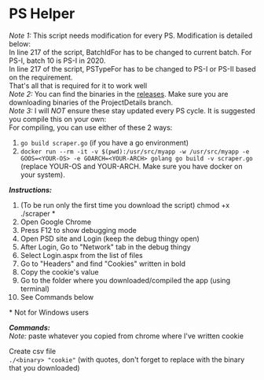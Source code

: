 # PS Helper  


_Note 1:_ This script needs modification for every PS. Modification is detailed below:  
In line 217 of the script, BatchIdFor has to be changed to current batch. For PS-I, batch 10 is PS-I in 2020.  
In line 217 of the script, PSTypeFor has to be changed to PS-I or PS-II based on the requirement.  
That's all that is required for it to work well  
_Note 2:_ You can find the binaries in the [releases](https://github.com/rutvora/PS_Helper/releases/tag/ProjectDetails_03062021). Make sure you are downloading binaries of the ProjectDetails branch.  
_Note 3:_ I will *NOT* ensure these stay updated every PS cycle. It is suggested you compile this on your own:  
For compiling, you can use either of these 2 ways:  
1. `go build scraper.go` (if you have a go environment)  
2. `docker run --rm -it -v $(pwd):/usr/src/myapp -w /usr/src/myapp -e GOOS=<YOUR-OS> -e GOARCH=<YOUR-ARCH> golang go build -v scraper.go` (replace YOUR-OS and YOUR-ARCH. Make sure you have docker on your system).  

**_Instructions:_**
1. (To be run only the first time you download the script) chmod +x ./scraper *
2. Open Google Chrome
3. Press F12 to show debugging mode
4. Open PSD site and Login (keep the debug thingy open)
5. After Login, Go to "Network" tab in the debug thingy
6. Select Login.aspx from the list of files
7. Go to "Headers" and find "Cookies" written in bold
8. Copy the cookie's value
9. Go to the folder where you downloaded/compiled the app (using terminal)
10. See Commands below

\* Not for Windows users

**_Commands:_**  
_Note:_ paste whatever you copied from chrome where I've written cookie  

Create csv file  
`./<binary> "cookie"` (with quotes, don't forget to replace <binary> with the binary that you downloaded)  
